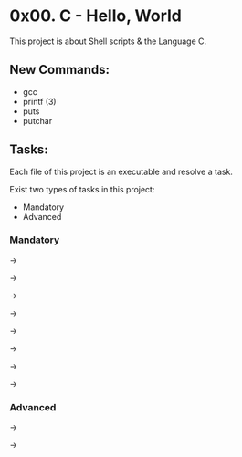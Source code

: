 # 0x00. C - Hello, World

This project is about Shell scripts & the Language C.

## New Commands:

- gcc
- printf (3)
- puts
- putchar

## Tasks:

Each file of this project is an executable and resolve a task.

Exist two types of tasks in this project:

- Mandatory
- Advanced

### Mandatory

 &rarr; 

 &rarr; 

 &rarr; 

 &rarr; 

 &rarr; 

 &rarr; 

 &rarr; 

 &rarr; 

### Advanced

 &rarr; 

 &rarr; 
